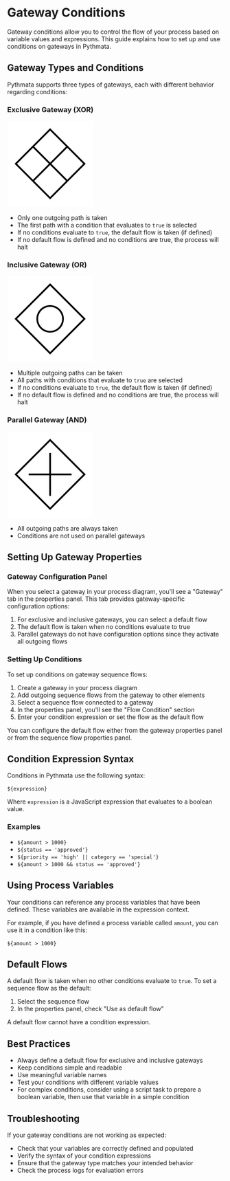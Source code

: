 # Gateway Conditions

Gateway conditions allow you to control the flow of your process based on variable values and expressions. This guide explains how to set up and use conditions on gateways in Pythmata.

## Gateway Types and Conditions

Pythmata supports three types of gateways, each with different behavior regarding conditions:

### Exclusive Gateway (XOR)

![Exclusive Gateway](images/exclusive-gateway.svg)

- Only one outgoing path is taken
- The first path with a condition that evaluates to `true` is selected
- If no conditions evaluate to `true`, the default flow is taken (if defined)
- If no default flow is defined and no conditions are true, the process will halt

### Inclusive Gateway (OR)

![Inclusive Gateway](images/inclusive-gateway.svg)

- Multiple outgoing paths can be taken
- All paths with conditions that evaluate to `true` are selected
- If no conditions evaluate to `true`, the default flow is taken (if defined)
- If no default flow is defined and no conditions are true, the process will halt

### Parallel Gateway (AND)

![Parallel Gateway](images/parallel-gateway.svg)

- All outgoing paths are always taken
- Conditions are not used on parallel gateways

## Setting Up Gateway Properties

### Gateway Configuration Panel

When you select a gateway in your process diagram, you'll see a "Gateway" tab in the properties panel. This tab provides gateway-specific configuration options:

1. For exclusive and inclusive gateways, you can select a default flow
2. The default flow is taken when no conditions evaluate to true
3. Parallel gateways do not have configuration options since they activate all outgoing flows

### Setting Up Conditions

To set up conditions on gateway sequence flows:

1. Create a gateway in your process diagram
2. Add outgoing sequence flows from the gateway to other elements
3. Select a sequence flow connected to a gateway
4. In the properties panel, you'll see the "Flow Condition" section
5. Enter your condition expression or set the flow as the default flow

You can configure the default flow either from the gateway properties panel or from the sequence flow properties panel.

## Condition Expression Syntax

Conditions in Pythmata use the following syntax:

```
${expression}
```

Where `expression` is a JavaScript expression that evaluates to a boolean value.

### Examples

- `${amount > 1000}`
- `${status == 'approved'}`
- `${priority == 'high' || category == 'special'}`
- `${amount > 1000 && status == 'approved'}`

## Using Process Variables

Your conditions can reference any process variables that have been defined. These variables are available in the expression context.

For example, if you have defined a process variable called `amount`, you can use it in a condition like this:

```
${amount > 1000}
```

## Default Flows

A default flow is taken when no other conditions evaluate to `true`. To set a sequence flow as the default:

1. Select the sequence flow
2. In the properties panel, check "Use as default flow"

A default flow cannot have a condition expression.

## Best Practices

- Always define a default flow for exclusive and inclusive gateways
- Keep conditions simple and readable
- Use meaningful variable names
- Test your conditions with different variable values
- For complex conditions, consider using a script task to prepare a boolean variable, then use that variable in a simple condition

## Troubleshooting

If your gateway conditions are not working as expected:

- Check that your variables are correctly defined and populated
- Verify the syntax of your condition expressions
- Ensure that the gateway type matches your intended behavior
- Check the process logs for evaluation errors
